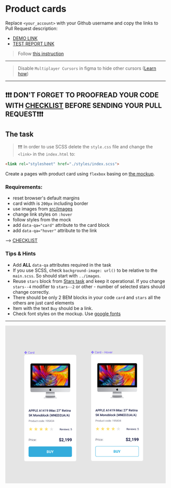 # Product cards
Replace `<your_account>` with your Github username and copy the links to Pull Request description:
- [DEMO LINK](https://ViktoriiaMarkus.github.io/layout_product-cards/)
- [TEST REPORT LINK](https://ViktoriiaMarkus.github.io/layout_product-cards/report/html_report/)

> Follow [this instruction](https://mate-academy.github.io/layout_task-guideline)
___

> Disable `Multiplayer Cursors` in figma to hide other cursors ([Learn how](https://mate-academy.github.io/layout_task-guideline/figma.html#multiplayer-cursors))
___

## ❗️❗️❗️ DON'T FORGET TO PROOFREAD YOUR CODE WITH [CHECKLIST](https://github.com/mate-academy/layout_product-cards/blob/master/checklist.md) BEFORE SENDING YOUR PULL REQUEST❗️❗️❗️

## The task

> ❗️❗️❗️ In order to use SCSS delete the `style.css` file and change the `<link>` in the `index.html` to:
```html
<link rel="stylesheet" href="./styles/index.scss">
```

Create a pages with product card using `flexbox` basing on [the mockup](https://www.figma.com/file/ojkArVazq7vsX0nbpn9CxZ/Moyo-%2F-Catalog-(ENG)?node-id=11325%3A2287).

### Requirements:
- reset browser's default margins
- card width is `200px` including border
- use images from [src/images](src/images)
- change link styles on `:hover`
- follow styles from the mock
- add `data-qa="card"` attribute to the card block
- add `data-qa="hover"` attribute to the link

--> [CHECKLIST](https://github.com/mate-academy/layout_product-cards/blob/master/checklist.md)

### Tips & Hints
- Add **ALL** `data-qa` attributes required in the task
- If you use SCSS, check `background-image: url()` to be relative to the `main.scss`. So should start with `../images`.
- Reuse `stars` block from [Stars task](https://github.com/mate-academy/layout_stars)
and keep it operational. If you change `stars--4` modifier to `stars--2` or
other - number of selected stars should change correctly.
- There should be only 2 BEM blocks in your code `card` and `stars` all the others are just card elements
- Item with the text `Buy` should be a link.
- Check font styles on the mockup. Use [google fonts](https://fonts.google.com/)

---
![screenshot](./references/card-example.png)

